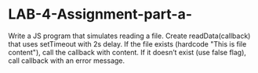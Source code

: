 # LAB-4-Assignment-part-a-
Write a JS program that simulates reading a file. Create readData(callback) that uses setTimeout with 2s delay. If the file exists (hardcode "This is file content"), call the callback with content. If it doesn’t exist (use false flag), call callback with an error message.

